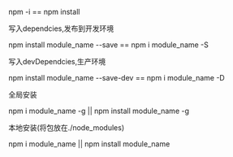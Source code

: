 npm -i    ==    npm install

写入dependcies,发布到开发环境

npm install module_name --save       ==       npm i module_name -S

写入devDependcies,生产环境

npm install module_name --save-dev       ==       npm i module_name -D

全局安装

npm i module_name -g   ||   npm install module_name -g 

本地安装(将包放在./node_modules)

npm i module_name    ||    npm install module_name
